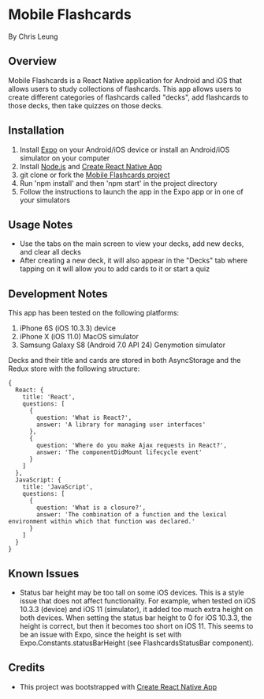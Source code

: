Mobile Flashcards
=================
By Chris Leung

Overview
--------
Mobile Flashcards is a React Native application for Android and iOS that allows users to study collections of flashcards. This app allows users to create different categories of flashcards called "decks", add flashcards to those decks, then take quizzes on those decks.

Installation
------------
1. Install [Expo](https://expo.io/) on your Android/iOS device or install an Android/iOS simulator on your computer
2. Install [Node.js](https://nodejs.org/en/) and [Create React Native App](https://github.com/react-community/create-react-native-app)
3. git clone or fork the [Mobile Flashcards project](https://github.com/chrislzm/Flashcards)
4. Run 'npm install' and then 'npm start' in the project directory
5. Follow the instructions to launch the app in the Expo app or in one of your simulators

Usage Notes
-----------
* Use the tabs on the main screen to view your decks, add new decks, and clear all decks
* After creating a new deck, it will also appear in the "Decks" tab where tapping on it will allow you to add cards to it or start a quiz

Development Notes
-----------------
This app has been tested on the following platforms:
1. iPhone 6S (iOS 10.3.3) device
2. iPhone X (iOS 11.0) MacOS simulator
3. Samsung Galaxy S8 (Android 7.0 API 24) Genymotion simulator

Decks and their title and cards are stored in both AsyncStorage and the Redux store with the following structure:
```
{
  React: {
    title: 'React',
    questions: [
      {
        question: 'What is React?',
        answer: 'A library for managing user interfaces'
      },
      {
        question: 'Where do you make Ajax requests in React?',
        answer: 'The componentDidMount lifecycle event'
      }
    ]
  },
  JavaScript: {
    title: 'JavaScript',
    questions: [
      {
        question: 'What is a closure?',
        answer: 'The combination of a function and the lexical environment within which that function was declared.'
      }
    ]
  }
}
```

Known Issues
------------
* Status bar height may be too tall on some iOS devices. This is a style issue that does not affect functionality. For example, when tested on iOS 10.3.3 (device) and iOS 11 (simulator), it added too much extra height on both devices. When setting the status bar height to 0 for iOS 10.3.3, the height is correct, but then it becomes too short on iOS 11. This seems to be an issue with Expo, since the height is set with Expo.Constants.statusBarHeight (see FlashcardsStatusBar component).

Credits
-------
* This project was bootstrapped with [Create React Native App](https://github.com/react-community/create-react-native-app)
